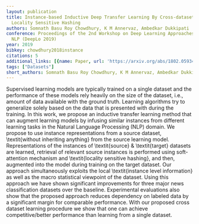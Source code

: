 ```yaml
---
layout: publication
title: Instance-based Inductive Deep Transfer Learning By Cross-dataset Querying With
  Locality Sensitive Hashing
authors: Somnath Basu Roy Chowdhury, K M Annervaz, Ambedkar Dukkipati
conference: Proceedings of the 2nd Workshop on Deep Learning Approaches for Low-Resource
  NLP (DeepLo 2019)
year: 2019
bibkey: chowdhury2018instance
citations: 5
additional_links: [{name: Paper, url: 'https://arxiv.org/abs/1802.05934'}]
tags: ["Datasets"]
short_authors: Somnath Basu Roy Chowdhury, K M Annervaz, Ambedkar Dukkipati
---
```

Supervised learning models are typically trained on a single dataset and the
performance of these models rely heavily on the size of the dataset, i.e.,
amount of data available with the ground truth. Learning algorithms try to
generalize solely based on the data that is presented with during the training.
In this work, we propose an inductive transfer learning method that can augment
learning models by infusing similar instances from different learning tasks in
the Natural Language Processing (NLP) domain. We propose to use instance
representations from a source dataset, \textit\{without inheriting anything\}
from the source learning model. Representations of the instances of
\textit\{source\} \& \textit\{target\} datasets are learned, retrieval of relevant
source instances is performed using soft-attention mechanism and
\textit\{locality sensitive hashing\}, and then, augmented into the model during
training on the target dataset. Our approach simultaneously exploits the local
\textit\{instance level information\} as well as the macro statistical viewpoint
of the dataset. Using this approach we have shown significant improvements for
three major news classification datasets over the baseline. Experimental
evaluations also show that the proposed approach reduces dependency on labeled
data by a significant margin for comparable performance. With our proposed
cross dataset learning procedure we show that one can achieve
competitive/better performance than learning from a single dataset.
